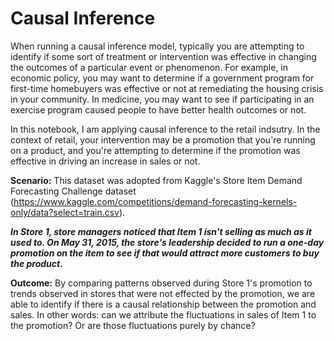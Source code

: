 # **Causal Inference**
When running a causal inference model, typically you are attempting to identify if some sort of treatment or intervention was effective in changing the outcomes of a particular event or phenomenon. For example, in economic policy, you may want to determine if a government program for first-time homebuyers was effective or not at remediating the housing crisis in your community. In medicine, you may want to see if participating in an exercise program caused people to have better health outcomes or not.

In this notebook, I am applying causal inference to the retail indsutry. In the context of retail, your intervention may be a promotion that you're running on a product, and you're attempting to determine if the promotion was effective in driving an increase in sales or not.

**Scenario:** This dataset was adopted from Kaggle's Store Item Demand Forecasting Challenge dataset (https://www.kaggle.com/competitions/demand-forecasting-kernels-only/data?select=train.csv).  

***In Store 1, store managers noticed that Item 1 isn't selling as much as it used to. On May 31, 2015, the store's leadership decided to run a one-day promotion on the item to see if that would attract more customers to buy the product.***

**Outcome:** By comparing patterns observed during Store 1's promotion to trends observed in stores that were not effected by the promotion, we are able to identify if there is a causal relationship between the promotion and sales. In other words: can we attribute the fluctuations in sales of Item 1 to the promotion? Or are those fluctuations purely by chance?
